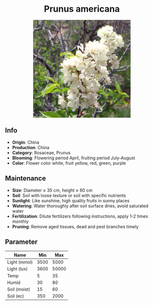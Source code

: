 <h1 align='center'>Prunus americana</h1>
<p align="center">
    <img 
        align='center'
        width='320'
        src="../images/prunus americana.png" 
        alt='Prunus americana' />
</p>

## Info

 - **Origin**: China
 - **Production**: China
 - **Category**: Rosaceae, Prunus
 - **Blooming**: Flowering period April, fruiting period July-August
 - **Color**: Flower color white, fruit yellow, red, green, purple

## Maintenance

 - **Size**: Diameter ≥ 35 cm, height ≥ 60 cm
 - **Soil**: Soil with loose texture or soil with specific nutrients
 - **Sunlight**: Like sunshine, high quality fruits in sunny places
 - **Watering**: Water thoroughly after soil surface dries, avoid saturated water
 - **Fertilization**: Dilute fertilizers following instructions, apply 1-2 times monthly
 - **Pruning**: Remove aged tissues, dead and pest branches timely

## Parameter

| Name         | Min  | Max   |
|--------------|------|-------|
| Light (mmol) | 3500 | 5000  |
| Light (lux)  | 3600 | 50000 |
| Temp         | 5    | 35    |
| Humid        | 30   | 80    |
| Soil (moist) | 15   | 60    |
| Soil (ec)    | 350  | 2000  |